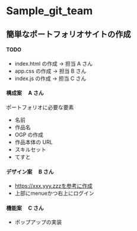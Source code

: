 # Sample_git_team

## 簡単なポートフォリオサイトの作成

#### TODO

- index.html の作成 -> 担当 A さん
- app.css の作成 -> 担当 B さん
- index.js の作成 -> 担当 C さん

#### 構成案　 A さん

ポートフォリオに必要な要素

- 名前
- 作品名
- OGP の作成
- 作品本体の URL
- スキルセット
- てすと

#### デザイン案　 B さん
* https://xxx.yyy.zzzを参考に作成
* 上部にmenueかつ右上にログイン
#### 機能案　 C さん
* ポップアップの実装
